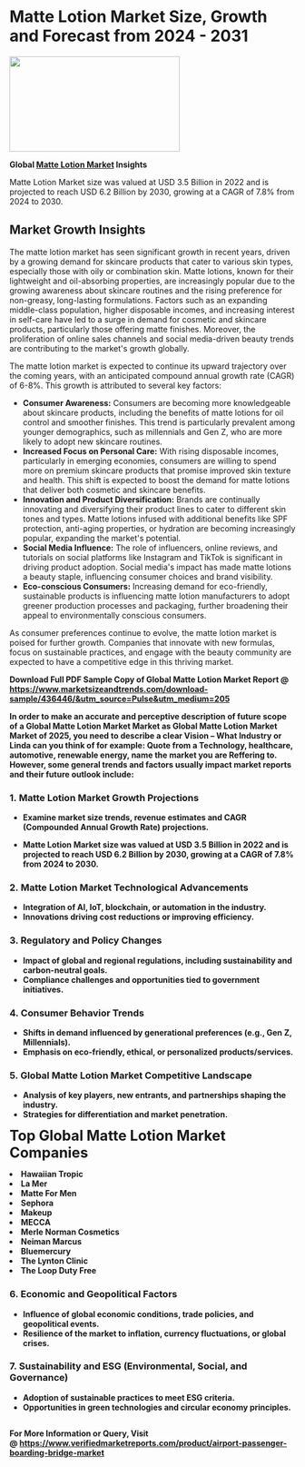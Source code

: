 <H1>Matte Lotion Market Size, Growth and Forecast from 2024 - 2031</H1><img class="aligncenter size-medium wp-image-584254" src="https://thirdeyenews.in/wp-content/uploads/2024/09/Global-Market-Research-300x168.jpeg" alt="" width="300" height="168" /><p><strong>Global&nbsp;<a href="https://www.marketsizeandtrends.com/download-sample/436446/&amp;utm_source=Pulse&amp;utm_medium=205">Matte Lotion Market</a> Insights</strong></p><p>Matte Lotion Market size was valued at USD 3.5 Billion in 2022 and is projected to reach USD 6.2 Billion by 2030, growing at a CAGR of 7.8% from 2024 to 2030.</p><p><h2>Market Growth Insights</h2> <p>The matte lotion market has seen significant growth in recent years, driven by a growing demand for skincare products that cater to various skin types, especially those with oily or combination skin. Matte lotions, known for their lightweight and oil-absorbing properties, are increasingly popular due to the growing awareness about skincare routines and the rising preference for non-greasy, long-lasting formulations. Factors such as an expanding middle-class population, higher disposable incomes, and increasing interest in self-care have led to a surge in demand for cosmetic and skincare products, particularly those offering matte finishes. Moreover, the proliferation of online sales channels and social media-driven beauty trends are contributing to the market's growth globally.</p> <p><strong></strong></p> <p>The matte lotion market is expected to continue its upward trajectory over the coming years, with an anticipated compound annual growth rate (CAGR) of 6-8%. This growth is attributed to several key factors:</p> <ul> <li><strong>Consumer Awareness:</strong> Consumers are becoming more knowledgeable about skincare products, including the benefits of matte lotions for oil control and smoother finishes. This trend is particularly prevalent among younger demographics, such as millennials and Gen Z, who are more likely to adopt new skincare routines.</li> <li><strong>Increased Focus on Personal Care:</strong> With rising disposable incomes, particularly in emerging economies, consumers are willing to spend more on premium skincare products that promise improved skin texture and health. This shift is expected to boost the demand for matte lotions that deliver both cosmetic and skincare benefits.</li> <li><strong>Innovation and Product Diversification:</strong> Brands are continually innovating and diversifying their product lines to cater to different skin tones and types. Matte lotions infused with additional benefits like SPF protection, anti-aging properties, or hydration are becoming increasingly popular, expanding the market's potential.</li> <li><strong>Social Media Influence:</strong> The role of influencers, online reviews, and tutorials on social platforms like Instagram and TikTok is significant in driving product adoption. Social media's impact has made matte lotions a beauty staple, influencing consumer choices and brand visibility.</li> <li><strong>Eco-conscious Consumers:</strong> Increasing demand for eco-friendly, sustainable products is influencing matte lotion manufacturers to adopt greener production processes and packaging, further broadening their appeal to environmentally conscious consumers.</li> </ul> <p>As consumer preferences continue to evolve, the matte lotion market is poised for further growth. Companies that innovate with new formulas, focus on sustainable practices, and engage with the beauty community are expected to have a competitive edge in this thriving market.</p> <p><strong></p><p><span class=""><strong>Download Full PDF Sample Copy of Global Matte Lotion Market Report</strong> @ <a href="https://www.marketsizeandtrends.com/download-sample/436446/&amp;utm_source=Pulse&amp;utm_medium=205" target="_blank">https://www.marketsizeandtrends.com/download-sample/436446/&amp;utm_source=Pulse&amp;utm_medium=205</a></span></p><p>In order to make an accurate and perceptive description of future scope of a Global&nbsp;Matte Lotion Market Market as Global&nbsp;Matte Lotion Market Market of 2025, you need to describe a clear Vision &ndash; What Industry or Linda can you think of for example: Quote from a Technology, healthcare, automotive, renewable energy, name the market you are Reffering to. However, some general trends and factors usually impact market reports and their future outlook include:</p><h3>1.&nbsp;<strong>Matte Lotion Market Growth Projections</strong></h3><ul><li>Examine market size trends, revenue estimates and CAGR (Compounded Annual Growth Rate) projections.</li><li><p>Matte Lotion Market size was valued at USD 3.5 Billion in 2022 and is projected to reach USD 6.2 Billion by 2030, growing at a CAGR of 7.8% from 2024 to 2030.</p></li></ul><h3>2.&nbsp;<strong>Matte Lotion Market Technological Advancements</strong></h3><ul><li>Integration of AI, IoT, blockchain, or automation in the industry.</li><li>Innovations driving cost reductions or improving efficiency.</li></ul><h3>3.&nbsp;<strong>Regulatory and Policy Changes</strong></h3><ul><li>Impact of global and regional regulations, including sustainability and carbon-neutral goals.</li><li>Compliance challenges and opportunities tied to government initiatives.</li></ul><h3>4.&nbsp;<strong>Consumer Behavior Trends</strong></h3><ul><li>Shifts in demand influenced by generational preferences (e.g., Gen Z, Millennials).</li><li>Emphasis on eco-friendly, ethical, or personalized products/services.</li></ul><h3>5.&nbsp;<strong>Global Matte Lotion Market Competitive Landscape</strong></h3><ul><li>Analysis of key players, new entrants, and partnerships shaping the industry.</li><li>Strategies for differentiation and market penetration.</li></ul><p data-pm-slice="1 1 []"><span style="color: inherit; font-family: inherit; font-size: 25px;">Top Global Matte Lotion Market Companies</span></p><div class="" data-test-id=""><p><li>Hawaiian Tropic</li><li> La Mer</li><li> Matte For Men</li><li> Sephora</li><li> Makeup</li><li> MECCA</li><li> Merle Norman Cosmetics</li><li> Neiman Marcus</li><li> Bluemercury</li><li> The Lynton Clinic</li><li> The Loop Duty Free</li></p></div><h3>6.&nbsp;<strong>Economic and Geopolitical Factors</strong></h3><ul><li>Influence of global economic conditions, trade policies, and geopolitical events.</li><li>Resilience of the market to inflation, currency fluctuations, or global crises.</li></ul><h3>7.&nbsp;<strong>Sustainability and ESG (Environmental, Social, and Governance)</strong></h3><ul><li>Adoption of sustainable practices to meet ESG criteria.</li><li>Opportunities in green technologies and circular economy principles.</li></ul><h2><strong style="font-size: 14px;">For More Information or Query, Visit @&nbsp;</strong><a style="background-color: #ffffff; font-size: 14px;" href="https://www.marketsizeandtrends.com/report/matte-lotion-market/" target="_blank">https://www.verifiedmarketreports.com/product/airport-passenger-boarding-bridge-market</a></h2>
